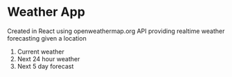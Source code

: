 # Weather App
Created in React using openweathermap.org API 
providing  realtime weather forecasting given a location
1. Current weather
2. Next 24 hour weather
3. Next 5 day forecast
